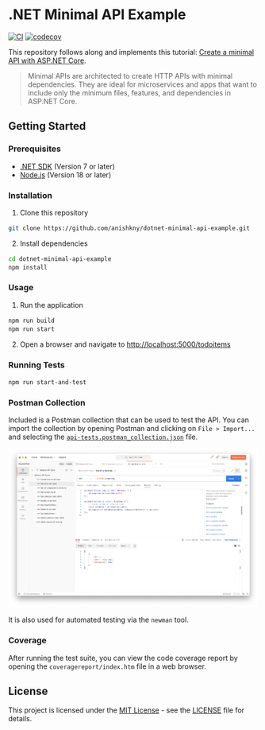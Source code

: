# .NET Minimal API Example

[![CI](https://github.com/anishkny/dotnet-minimal-api-example/actions/workflows/ci.yml/badge.svg)](https://github.com/anishkny/dotnet-minimal-api-example/actions/workflows/ci.yml)
[![codecov](https://codecov.io/gh/anishkny/dotnet-minimal-api-example/graph/badge.svg)](https://codecov.io/gh/anishkny/dotnet-minimal-api-example)

This repository follows along and implements this tutorial: [Create a minimal API with ASP.NET Core](https://learn.microsoft.com/en-us/aspnet/core/tutorials/min-web-api?view=aspnetcore-7.0&tabs=visual-studio-code).

> Minimal APIs are architected to create HTTP APIs with minimal dependencies. They are ideal for microservices and apps that want to include only the minimum files, features, and dependencies in ASP.NET Core.

## Getting Started

### Prerequisites

- [.NET SDK](https://dotnet.microsoft.com/download) (Version 7 or later)
- [Node.js](https://nodejs.org/en/) (Version 18 or later)

### Installation

1. Clone this repository

```bash
git clone https://github.com/anishkny/dotnet-minimal-api-example.git
```

2. Install dependencies

```bash
cd dotnet-minimal-api-example
npm install
```

### Usage

1. Run the application

```bash
npm run build
npm run start
```

2. Open a browser and navigate to [http://localhost:5000/todoitems](http://localhost:5000/todoitems)

### Running Tests

```bash
npm run start-and-test
```

### Postman Collection

Included is a Postman collection that can be used to test the API. You can import the collection by opening Postman and clicking on `File > Import...` and selecting the [`api-tests.postman_collection.json`](./api-tests.postman_collection.json) file.

![Postman Collection](./postman.png)

It is also used for automated testing via the `newman` tool.

### Coverage

After running the test suite, you can view the code coverage report by opening the `coveragereport/index.htm` file in a web browser.

## License

This project is licensed under the [MIT License](https://opensource.org/license/mit/) - see the [LICENSE](LICENSE) file for details.
